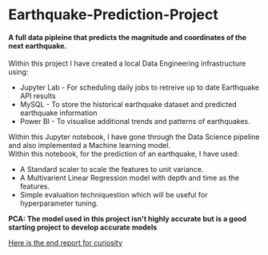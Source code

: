 # Earthquake-Prediction-Project

#### A full data pipleine that predicts the magnitude and coordinates of the next earthquake.

Within this project I have created a local Data Engineering infrastructure using:
* Jupyter Lab - For scheduling daily jobs to retreive up to date Earthquake API results
* MySQL - To store the historical earthquake dataset and predicted earthquake information
* Power BI - To visualise additional trends and patterns of earthquakes.

Within this Jupyter notebook, I have gone through the Data Science pipeline and also implemented a Machine learning model. <br> Within this notebook, for the prediction of an earthquake, I have used:
- A Standard scaler to scale the features to unit variance.
- A Multivarient Linear Regression model with depth and time as the features.
- Simple evaluation techniquestion which will be useful for hyperparameter tuning.

**PCA: The model used in this project isn't highly accurate but is a good starting project to develop accurate models**

[Here is the end report for curiosity](Earthquake_pbi.pdf)
